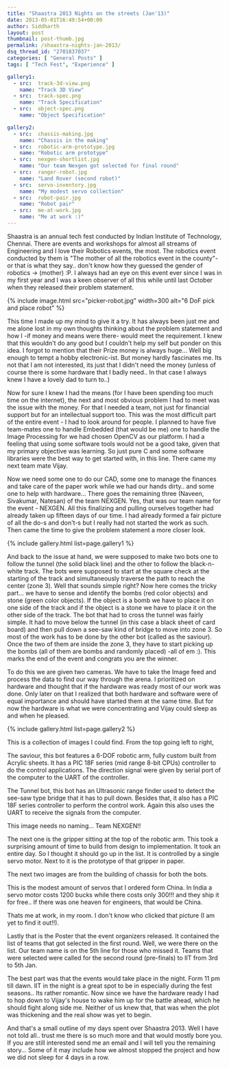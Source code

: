 ```yaml
---
title: "Shaastra 2013 Nights on the streets (Jan'13)"
date: 2013-05-01T16:49:54+00:00
author: Siddharth
layout: post
thumbnail: post-thumb.jpg
permalink: /shaastra-nights-jan-2013/
dsq_thread_id: "2701837037"
categories: [ "General Posts" ]
tags: [ "Tech Fest", "Experience" ]

gallery1:
  - src:  track-3d-view.png
    name: "Track 3D View"
  - src:  track-spec.png
    name: "Track Specification"
  - src:  object-spec.png
    name: "Object Specification"

gallery2:
  - src:  chassis-making.jpg
    name: "Chassis in the making"
  - src:  robotic-arm-prototype.jpg
    name: "Robotic arm prototype"
  - src:  nexgen-shortlist.jpg
    name: "Our team Nexgen got selected for final round"
  - src:  ranger-robot.jpg
    name: "Land Rover (second robot)"
  - src:  servo-inventory.jpg
    name: "My modest servo collection"
  - src:  robot-pair.jpg
    name: "Robot pair"
  - src:  me-at-work.jpg
    name: "Me at work :)"
---
```


Shaastra is an annual tech fest conducted by Indian Institute of Technology, Chennai. There are events and workshops for almost all streams of Engineering and I love their Robotics events, the most. The robotics event conducted by them is "The mother of all the robotics event in the county"-or that is what they say.. don't know how they guessed the gender of robotics -> (mother) :P. I always had an eye on this event ever since I was in my first year and I was a keen observer of all this while until last October when they released their problem statement.

{% include image.html src="picker-robot.jpg" width=300 alt="6 DoF pick and place robot" %}

This time I made up my mind to give it a try. It has always been just me and me alone lost in my own thoughts thinking about the problem statement and how I -if money and means were there- would meet the requirement. I knew that this wouldn't do any good but I couldn't help my self but ponder on this idea. I forgot to mention that their Prize money is always huge... Well big enough to tempt a hobby electronic-ist. But money hardly fascinates me. Its not that I am not interested, its just that I didn't need the money (unless of course there is some hardware that I badly need.. In that case I always knew I have a lovely dad to turn to..)

Now for sure I knew I had the means (for I have been spending too much time on the internet), the next and most obvious problem I had to meet was the issue with the money. For that I needed a team, not just for financial support but for an intellectual support too. This was the most difficult part of the entire event - I had to look around for people. I planned to have five team-mates one to handle Embedded (that would be me) one to handle the Image Processing for we had chosen OpenCV as our platform. I had a feeling that using some software tools would not be a good take,  given that my primary objective was learning. So just pure C and some software libraries were the best way to get started with, in this line. There came my next team mate Vijay.

Now we need some one to do our CAD, some one to manage the finances and take care of the paper work while we had our hands dirty.. and some one to help with hardware... There goes the remaining three (Naveen, Sivakumar, Natesan) of the team NEXGEN. Yes, that was our team name for the event - NEXGEN. All this finalizing and pulling ourselves together had already taken up fifteen days of our time. I had already formed a fair picture of all the do-s and don't-s but I really had not started the work as such. Then came the time to give the problem statement a more closer look.

{% include gallery.html list=page.gallery1 %}

And back to the issue at hand, we were supposed to make two bots one to follow the tunnel (the solid black line) and the other to follow the black-n-white track. The bots were supposed to start at the square check at the starting of the track and simultaneously traverse the path to reach the center (zone 3). Well that sounds simple right? Now here comes the tricky part... we have to sense and identify the bombs (red color objects) and stone (green color objects). If the object is a bomb we have to place it on one side of the track and if the object is a stone we have to place it on the other side of the track. The bot that had to cross the tunnel was fairly simple. It had to move below the tunnel (in this case a black sheet of card board) and then pull down a see-saw kind of bridge to move into zone 3. So most of the work has to be done by the other bot (called as the saviour). Once the two of them are inside the zone 3, they have to start picking up the bombs (all of them are bombs and randomly placed) -all of em :). This marks the end of the event and congrats you are the winner.

To do this we are given two cameras. We have to take the Image feed and process the data to find our way through the arena. I prioritized on hardware and thought that if the hardware was ready most of our work was done. Only later on that I realized that both hardware and software were of equal importance and should have started them at the same time. But for now the hardware is what we were concentrating and Vijay could sleep as and when he pleased.

{% include gallery.html list=page.gallery2 %}

This is a collection of images I could find. From the top going left to right,

The saviour, this bot features a 6-DOF robotic arm, fully custom built from Acrylic sheets. It has a PIC 18F series (mid range 8-bit CPUs) controller to do the control applications. The direction signal were given by serial port of the computer to the UART of the controller.

The Tunnel bot, this bot has an Ultrasonic range finder used to detect the see-saw type bridge that it has to pull down. Besides that, it also has a PIC 18F series controller to perform the control work. Again this also uses the UART to receive the signals from the computer.

This image needs no naming... Team NEXGEN!!

The next one is the gripper sitting at the top of the robotic arm. This took a surprising amount of time to build from design to implementation. It took an entire day. So I thought it should go up in the list. It is controlled by a single servo motor. Next to it is the prototype of that gripper in paper.

The next two images are from the building of chassis for both the bots.

This is the modest amount of servos that I ordered form China. In India a servo motor costs 1200 bucks while there costs only 300!!! and they ship it for free.. If there was one heaven for engineers, that would be China.

Thats me at work, in my room. I don't know who clicked that picture (I am yet to find it out!!).

Lastly that is the Poster that the event organizers released. It contained the list of teams that got selected in the first round. Well, we were there on the list. Our team name is on the 5th line for those who missed it. Teams that were selected were called for the second round (pre-finals) to IIT from 3rd to 5th Jan.

The best part was that the events would take place in the night. Form 11 pm till dawn. IIT in the night is a great spot to be in especially during the fest seasons.. Its rather romantic. Now since we have the hardware ready I had to hop down to Vijay's house to wake him up for the battle ahead, which he should fight along side me. Neither of us knew that, that was when the plot was thickening and the real show was yet to begin.

And that's a small outline of my days spent over Shaastra 2013. Well I have not told all.. trust me there is so much more and that would mostly bore you. If you are still interested send me an email and I will tell you the remaining story... Some of it may include how we almost stopped the project and how we did not sleep for 4 days in a row.
